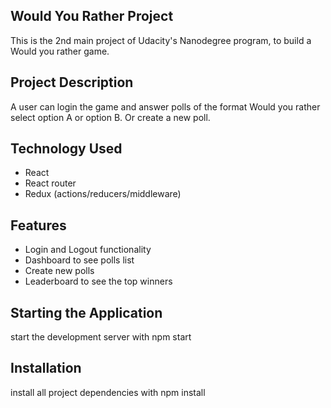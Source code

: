 
## Would You Rather Project

This is the 2nd main project of Udacity's Nanodegree program, to build a Would you rather game.

## Project Description

A user can login the game and answer polls of the format Would you rather select option A or option B. Or create a new poll.

## Technology Used
- React
- React router
- Redux (actions/reducers/middleware)

## Features

- Login and Logout functionality
- Dashboard to see polls list
- Create new polls
- Leaderboard to see the top winners

## Starting the Application

start the development server with npm start

## Installation

install all project dependencies with npm install


